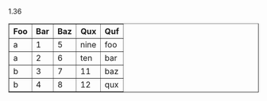 1.36
<table b="a: 1; m: 3; w: 5;" border="5" style="border-style: outset; border-width: thin;" v="b: 2; z: 1;">
	<thead>
	<tr>
		<th style="text-align: right">Foo</th>
		<th style="text-align: right">Bar</th>
		<th style="text-align: right">Baz</th>
		<th style="text-align: right">Qux</th>
		<th style="text-align: right">Quf</th>
	</tr>
	</thead>
	<tbody>
	<tr>
		<td style="border-style: inset; border-width: thin;">a</td>
		<td style="border-style: inset; border-width: thin;">1</td>
		<td style="border-style: inset; border-width: thin;">5</td>
		<td style="border-style: inset; border-width: thin;">nine</td>
		<td style="border-style: inset; border-width: thin;">foo</td>
	</tr>
	<tr>
		<td style="border-style: inset; border-width: thin;">a</td>
		<td style="border-style: inset; border-width: thin;">2</td>
		<td style="border-style: inset; border-width: thin;">6</td>
		<td style="border-style: inset; border-width: thin;">ten</td>
		<td style="border-style: inset; border-width: thin;">bar</td>
	</tr>
	<tr>
		<td style="border-style: inset; border-width: thin;">b</td>
		<td style="border-style: inset; border-width: thin;">3</td>
		<td style="border-style: inset; border-width: thin;">7</td>
		<td style="border-style: inset; border-width: thin;">11</td>
		<td style="border-style: inset; border-width: thin;">baz</td>
	</tr>
	<tr>
		<td style="border-style: inset; border-width: thin;">b</td>
		<td style="border-style: inset; border-width: thin;">4</td>
		<td style="border-style: inset; border-width: thin;">8</td>
		<td style="border-style: inset; border-width: thin;">12</td>
		<td style="border-style: inset; border-width: thin;">qux</td>
	</tr>
	</tbody>
</table>
